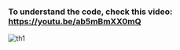 ### To understand the code, check this video: https://youtu.be/ab5mBmXX0mQ

![th1](https://github.com/AarohiSingla/Speed-detection-of-vehicles/assets/60029146/139d8cc9-32ab-4777-89d8-cb179c39fedd)
